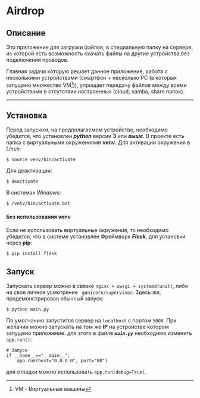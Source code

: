 # Airdrop

## Описание

Это приложение для загрузки файлов, в специальную папку на сервере,
из которой есть возможность скачать файлы на другие устройства,без подключения проводов.

Главная задача которую решает данное приложение, работа с несколькими устройствами
(смартфон + несколько PC (в которых запущено множество VM[^1])), упрощает передачу файлов между всеми устройствами в отсутствии настроенных (cloud, samba, share папок).

------

## Установка

Перед запуском, на предполагаемом устройстве, необходимо убедится, что установлен ***python*** версии **3** или ***выше***.
В проекте есть папка с виртуальными окружениями **venv**. 
Для активации окружения в *Linux*:
``` 
$ source venv/bin/activate
```
Для деактивации:
```
$ deactivate 
```
В системах *Windows*:
```
$ /venv/bin/activate.bat
```
#### Без использования venv
Если не использовать виртуальные окружения, то необходимо убедится, что в системе установлен Фреймворк  ***Flask***,
для установки через **pip**:
```
$ pip install flask
```

## Запуск
Запускать сервер можно в связке ```nginx + uwsgi + systemd(unit)```, либо на свое личное усмотрение ``` gunicorn/supervisor```. 
Здесь же, продемонстрирован обычный запуск:
```
$ python main.py
```
По умолчанию запустится сервер на ```localhost``` с портом ```5000```.
При желании можно запускать на том же **IP** на устройстве котором запущено приложение.
для этого в файле ***```main.py```*** необходимо изменить ```app.run()```:
```
# Запуск
if __name__=="__main__":
    app.run(host="0.0.0.0", port="80")
```
для отладки можно использовать ```app.run(debug=True)```.


[^1]: VM - Виртуальные машины